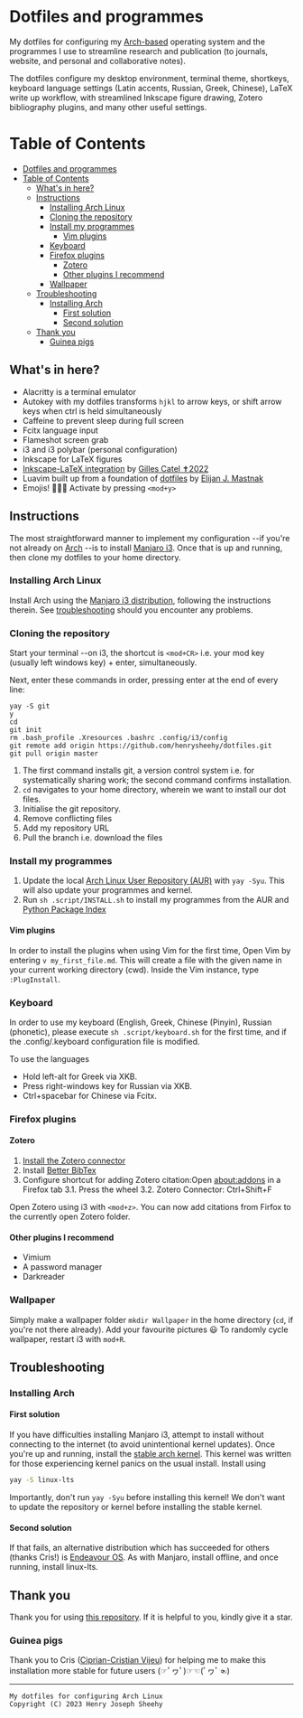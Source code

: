 # Dotfiles and programmes
My dotfiles for configuring my [Arch-based](https://archlinux.org/)
operating system and the programmes I use to streamline 
research and publication (to journals, website, and personal and
collaborative notes).

The dotfiles configure my desktop environment, terminal theme,
shortkeys, keyboard language settings (Latin accents, Russian, Greek, Chinese),
LaTeX write up workflow, with streamlined Inkscape figure drawing,
Zotero bibliography plugins, and many other useful settings.

# Table of Contents

- [Dotfiles and programmes](#dotfiles-and-programmes)
- [Table of Contents](#table-of-contents)
    - [What's in here?](#whats-in-here)
    - [Instructions](#instructions)
        - [Installing Arch Linux](#installing-arch-linux)
        - [Cloning the repository](#cloning-the-repository)
        - [Install my programmes](#install-my-programmes)
            - [Vim plugins](#vim-plugins)
        - [Keyboard](#keyboard)
        - [Firefox plugins](#firefox-plugins)
            - [Zotero](#zotero)
            - [Other plugins I recommend](#other-plugins-i-recommend)
        - [Wallpaper](#wallpaper)
    - [Troubleshooting](#troubleshooting)
        - [Installing Arch](#installing-arch)
            - [First solution](#first-solution)
            - [Second solution](#second-solution)
    - [Thank you](#thank-you)
        - [Guinea pigs](#guinea-pigs)

## What's in here? 
- Alacritty is a terminal emulator
- Autokey with my dotfiles transforms `hjkl` to arrow keys, or shift
arrow keys when ctrl is held simultaneously
- Caffeine to prevent sleep during full screen
- Fcitx language input
- Flameshot screen grab
- i3 and i3 polybar (personal configuration)
- Inkscape for LaTeX figures
- [Inkscape-LaTeX integration](https://github.com/gillescastel/inkscape-figures) by [Gilles Catel ✝2022](https://castel.dev/)
- Luavim built up from a foundation of [dotfiles](https://github.com/ejmastnak/dotfiles/) by [Elijan J. Mastnak](https://www.ejmastnak.com/)
- Emojis! 🦄🌈🍭 Activate by pressing `<mod+y>`

## Instructions

The most straightforward manner to implement my configuration --if you're
not already on [Arch](https://archlinux.org/) --is to install [Manjaro i3](https://manjaro.org/download/).
Once that is up and running, then clone my dotfiles to 
your home directory.

### Installing Arch Linux

Install Arch using the [Manjaro i3 distribution](https://manjaro.org/download/),
following the instructions therein. 
See [troubleshooting](#Troubleshooting) should you encounter any problems.

### Cloning the repository

Start your terminal --on i3, the shortcut is `<mod+CR>` i.e. your mod key
(usually left windows key) + enter, simultaneously. 

Next, enter these commands in order, pressing enter at the end of every line:

```
yay -S git
y
cd
git init
rm .bash_profile .Xresources .bashrc .config/i3/config
git remote add origin https://github.com/henrysheehy/dotfiles.git
git pull origin master
```

1. The first command installs git, a version control system i.e. for
   systematically sharing work; the second command confirms installation.
2. `cd` navigates to your home directory, wherein we want to install our 
   dot files.
3. Initialise the git repository.
4. Remove conflicting files
5. Add my repository URL
6. Pull the branch i.e. download the files

### Install my programmes
1. Update the local [Arch Linux User Repository (AUR)](https://aur.archlinux.org/) with
   `yay -Syu`.
   This will also update your programmes and kernel.
2. Run `sh .script/INSTALL.sh` to install my programmes from the AUR and [Python Package Index](https://pypi.org/project/pip/)

#### Vim plugins
In order to install the plugins when using Vim for the first time, 
Open Vim by entering `v my_first_file.md`. 
This will create a file with the given name in your current working directory (cwd).
Inside the Vim instance, type `:PlugInstall`.

### Keyboard
In order to use my keyboard (English, Greek, Chinese 
(Pinyin), Russian (phonetic), please 
execute `sh .script/keyboard.sh`
for the first time, and if the .config/.keyboard configuration file
is modified.

To use the languages
- Hold left-alt for Greek via XKB.
- Press right-windows key for Russian via XKB.
- Ctrl+spacebar for Chinese via Fcitx.

### Firefox plugins

#### Zotero

1. [Install the Zotero connector](https://www.zotero.org/download/)
2. Install [Better BibTex](https://retorque.re/zotero-better-bibtex/installation/)
3. Configure shortcut for adding Zotero citation:Open <about:addons> in a Firefox tab
    3.1. Press the wheel
    3.2. Zotero Connector: Ctrl+Shift+F

Open Zotero using i3 with `<mod+z>`. You can now 
add citations from Firfox to the currently open Zotero folder.

#### Other plugins I recommend

- Vimium
- A password manager
- Darkreader

### Wallpaper

Simply make a wallpaper folder `mkdir Wallpaper` in the home
directory (`cd`, if you're not there already).
Add your favourite pictures 😃
To randomly cycle wallpaper, restart i3 with `mod+R`.

## Troubleshooting

### Installing Arch

#### First solution

If you have difficulties installing Manjaro i3, attempt to install
without connecting to the internet (to avoid unintentional kernel 
updates).
Once you're up and running, install the [stable arch kernel](https://archlinux.org/packages/core/x86_64/linux-lts/).
This kernel was written for those experiencing kernel panics on the usual install.
Install using

```bash
yay -S linux-lts
```

Importantly, don't run `yay -Syu` before installing this kernel! We don't 
want to update the repository or kernel before installing the stable kernel.

#### Second solution

If that fails, an alternative distribution which has succeeded for 
others (thanks Cris!) is [Endeavour OS](https://endeavouros.com/download/).
As with Manjaro, install offline, and once running, install linux-lts.

## Thank you

Thank you for using [this repository](https://github.com/henrysheehy/dotfiles).
If it is helpful to you, kindly give it a star.

### Guinea pigs 

Thank you to Cris ([Ciprian-Cristian Vijeu](https://research.kent.ac.uk/pqm/person/ciprian-cristian-vijeu/))
for helping me to make this installation more stable for future users 
(☞ﾟヮﾟ)☞☜(ﾟヮﾟ☜)

*** 
    My dotfiles for configuring Arch Linux
    Copyright (C) 2023 Henry Joseph Sheehy
